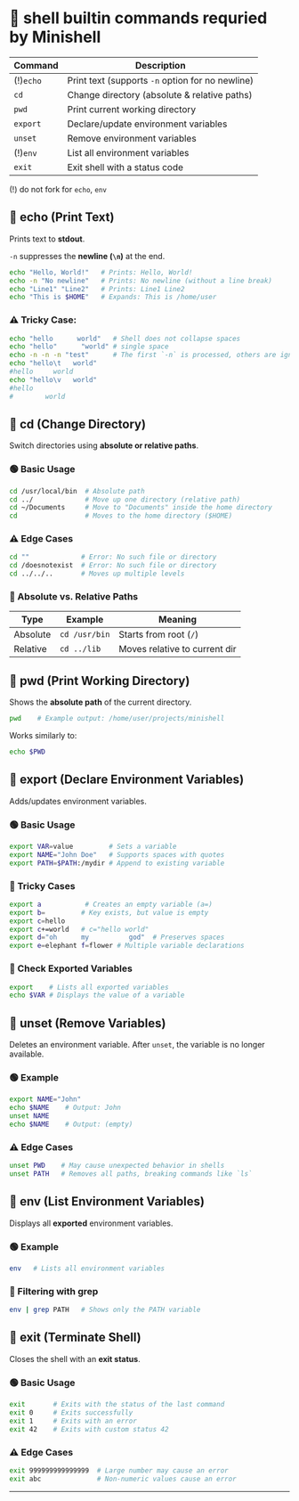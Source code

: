 
# 📌 shell builtin commands requried by Minishell
| Command  | Description |
|----------|------------|
| (!)`echo`   | Print text (supports `-n` option for no newline) |
| `cd`     | Change directory (absolute & relative paths) |
| `pwd`    | Print current working directory |
| `export` | Declare/update environment variables |
| `unset`  | Remove environment variables |
| (!)`env`    | List all environment variables |
| `exit`   | Exit shell with a status code |

(!) do not fork for `echo`, `env`

## 🔹 echo (Print Text)
Prints text to **stdout**.

`-n` suppresses the **newline (`\n`)** at the end.

```bash
echo "Hello, World!"   # Prints: Hello, World!
echo -n "No newline"   # Prints: No newline (without a line break)
echo "Line1" "Line2"   # Prints: Line1 Line2
echo "This is $HOME"   # Expands: This is /home/user
```

### ⚠️ Tricky Case:
```bash
echo "hello      world"   # Shell does not collapse spaces
echo "hello"      "world" # single space
echo -n -n -n "test"      # The first `-n` is processed, others are ignored
echo "hello\t   world"         
#hello	   world
echo "hello\v   world"
#hello
#        world
```

## 🔹 cd (Change Directory)
Switch directories using **absolute or relative paths**.

### 🟢 Basic Usage
```bash
cd /usr/local/bin  # Absolute path
cd ../             # Move up one directory (relative path)
cd ~/Documents     # Move to "Documents" inside the home directory
cd                 # Moves to the home directory ($HOME)
```

### ⚠️ Edge Cases
```bash
cd ""             # Error: No such file or directory
cd /doesnotexist  # Error: No such file or directory
cd ../../..       # Moves up multiple levels
```

### 🔹 Absolute vs. Relative Paths
| Type      | Example      | Meaning                        |
|-----------|-------------|--------------------------------|
| Absolute  | `cd /usr/bin` | Starts from root (`/`)        |
| Relative  | `cd ../lib`   | Moves relative to current dir |

## 🔹 pwd (Print Working Directory)
Shows the **absolute path** of the current directory.

```bash
pwd    # Example output: /home/user/projects/minishell
```

Works similarly to:
```bash
echo $PWD
```

## 🔹 export (Declare Environment Variables)
Adds/updates environment variables.

### 🟢 Basic Usage
```bash
export VAR=value         # Sets a variable
export NAME="John Doe"   # Supports spaces with quotes
export PATH=$PATH:/mydir # Append to existing variable
```

### 🔹 Tricky Cases
```bash
export a           # Creates an empty variable (a=)
export b=         # Key exists, but value is empty
export c=hello    
export c+=world   # c="hello world"
export d="oh      my          god"  # Preserves spaces
export e=elephant f=flower # Multiple variable declarations
```

### 🔹 Check Exported Variables
```bash
export    # Lists all exported variables
echo $VAR # Displays the value of a variable
```

## 🔹 unset (Remove Variables)
Deletes an environment variable.
After `unset`, the variable is no longer available.

### 🟢 Example
```bash
export NAME="John"
echo $NAME    # Output: John
unset NAME
echo $NAME    # Output: (empty)
```

### ⚠️ Edge Cases
```bash
unset PWD    # May cause unexpected behavior in shells
unset PATH   # Removes all paths, breaking commands like `ls`
```

## 🔹 env (List Environment Variables)
Displays all **exported** environment variables.

### 🟢 Example
```bash
env   # Lists all environment variables
```

### 🔹 Filtering with grep
```bash
env | grep PATH   # Shows only the PATH variable
```

## 🔹 exit (Terminate Shell)
Closes the shell with an **exit status**.

### 🟢 Basic Usage
```bash
exit       # Exits with the status of the last command
exit 0     # Exits successfully
exit 1     # Exits with an error
exit 42    # Exits with custom status 42
```

### ⚠️ Edge Cases
```bash
exit 999999999999999  # Large number may cause an error
exit abc              # Non-numeric values cause an error
```

---